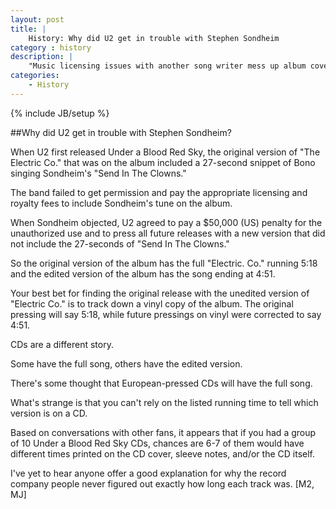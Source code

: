 ```yaml
---
layout: post
title: |
    History: Why did U2 get in trouble with Stephen Sondheim
category : history
description: |
	"Music licensing issues with another song writer mess up album covers"
categories:
	- History
---
```

{% include JB/setup %}

##Why did U2 get in trouble with Stephen Sondheim?

When U2 first released Under a Blood Red Sky, the original version of "The Electric Co." that was on the album included a 27-second snippet of Bono singing Sondheim's "Send In The Clowns." 

The band failed to get permission and pay the appropriate licensing and royalty fees to include Sondheim's tune on the album. 

When Sondheim objected, U2 agreed to pay a $50,000 (US) penalty for the unauthorized use and to press all future releases with a new version that did not include the 27-seconds of "Send In The Clowns."

So the original version of the album has the full "Electric. Co." running 5:18 and the edited version of the album has the song ending at 4:51. 

Your best bet for finding the original release with the unedited version of "Electric Co." is to track down a vinyl copy of the album. The original pressing will say 5:18, while future pressings on vinyl were corrected to say 4:51.

CDs are a different story. 

Some have the full song, others have the edited version. 

There's some thought that European-pressed CDs will have the full song. 

What's strange is that you can't rely on the listed running time to tell which version is on a CD. 

Based on conversations with other fans, it appears that if you had a group of 10 Under a Blood Red Sky CDs, chances are 6-7 of them would have different times printed on the CD cover, sleeve notes, and/or the CD itself. 

I've yet to hear anyone offer a good explanation for why the record company people never figured out exactly how long each track was. [M2, MJ]